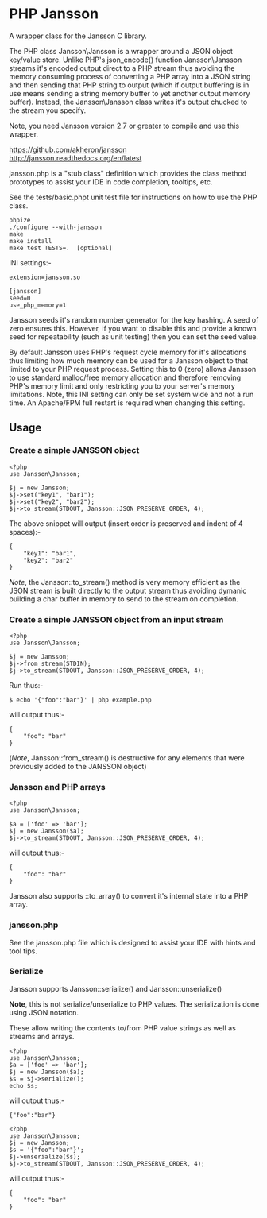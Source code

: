 # PHP Jansson
A wrapper class for the Jansson C library.

The PHP class Jansson\Jansson is a wrapper around a JSON object key/value
store. Unlike PHP's json\_encode() function Jansson\Jansson streams it's
encoded output direct to a PHP stream thus avoiding the memory consuming
process of converting a PHP array into a JSON string and then sending that
PHP string to output (which if output buffering is in use means sending a 
string memory buffer to yet another output memory buffer). Instead, the 
Jansson\Jansson class writes it's output chucked to the stream you specify.

Note, you need Jansson version 2.7 or greater to compile and use this wrapper.

https://github.com/akheron/jansson
http://jansson.readthedocs.org/en/latest

jansson.php is a "stub class" definition which provides the class method 
prototypes to assist your IDE in code completion, tooltips, etc.

See the tests/basic.phpt unit test file for instructions on how to use the PHP class.

    phpize
    ./configure --with-jansson
    make
    make install
    make test TESTS=.  [optional]

INI settings:-

    extension=jansson.so
    
    [jansson]
    seed=0
    use_php_memory=1

Jansson seeds it's random number generator for the key hashing. A seed of zero
ensures this. However, if you want to disable this and provide a known seed
for repeatability (such as unit testing) then you can set the seed value.

By default Jansson uses PHP's request cycle memory for it's allocations thus
limiting how much memory can be used for a Jansson object to that limited to 
your PHP request process. Setting this to 0 (zero) allows Jansson to use
standard malloc/free memory allocation and therefore removing PHP's memory 
limit and only restricting you to your server's memory limitations. Note,
this INI setting can only be set system wide and not a run time. An Apache/FPM
full restart is required when changing this setting.


## Usage

### Create a simple JANSSON object

```
<?php
use Jansson\Jansson;

$j = new Jansson;
$j->set("key1", "bar1");
$j->set("key2", "bar2");
$j->to_stream(STDOUT, Jansson::JSON_PRESERVE_ORDER, 4);
```
The above snippet will output (insert order is preserved and indent of 4 spaces):-
```
{
    "key1": "bar1",
    "key2": "bar2"
}
```
_Note_, the Jansson::to\_stream() method is very memory efficient as the JSON stream is built directly to the output stream thus avoiding dymanic building a char buffer in memory to send to the stream on completion.

### Create a simple JANSSON object from an input stream

```
<?php
use Jansson\Jansson;

$j = new Jansson;
$j->from_stream(STDIN);
$j->to_stream(STDOUT, Jansson::JSON_PRESERVE_ORDER, 4);
```
Run thus:-
```
$ echo '{"foo":"bar"}' | php example.php
```
will output thus:-
```
{
    "foo": "bar"
}
```
(_Note_, Jansson::from\_stream() is destructive for any elements that were previously added to the JANSSON object)

### Jansson and PHP arrays

```
<?php
use Jansson\Jansson;

$a = ['foo' => 'bar'];
$j = new Jansson($a);
$j->to_stream(STDOUT, Jansson::JSON_PRESERVE_ORDER, 4);
```
will output thus:-
```
{
    "foo": "bar"
}
```

Jansson also supports ::to\_array() to convert it's internal state into a PHP array.


### jansson.php

See the jansson.php file which is designed to assist your IDE with hints and tool tips.

### Serialize

Jansson supports Jansson::serialize() and Jansson::unserialize()

__Note__, this is not serialize/unserialize to PHP values. The serialization is done using JSON notation.

These allow writing the contents to/from PHP value strings as well as streams and arrays.

```
<?php
use Jansson\Jansson;
$a = ['foo' => 'bar'];
$j = new Jansson($a);
$s = $j->serialize();
echo $s;
```
will output thus:-
```
{"foo":"bar"}
```

```
<?php
use Jansson\Jansson;
$j = new Jansson;
$s = '{"foo":"bar"}';
$j->unserialize($s);
$j->to_stream(STDOUT, Jansson::JSON_PRESERVE_ORDER, 4);
```
will output thus:-
```
{
    "foo": "bar"
}
```

